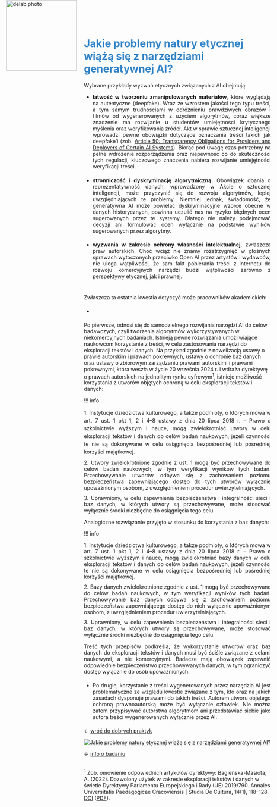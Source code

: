<div style="position: absolute; top: 0; left: 1.3em; width: 190px; height: 190px; overflow: hidden;">
    <img src="/genai_site/assets/logo2.png" alt="delab photo" style="width: 100%; height: 100%; object-fit: contain; display: block;">
</div>

<h1 style="margin-top: 50px; color: #3485C8"> <b> Jakie problemy natury etycznej wiążą się z narzędziami generatywnej AI?</b></h1>


Wybrane przykłady wyzwań etycznych związanych z AI obejmują:

- <div style="text-align: justify; margin-bottom: 20px;"> <b>łatwość w tworzeniu zmanipulowanych materiałów</b>, które wyglądają na autentyczne (deepfake). Wraz ze wzrostem jakości tego typu treści, a tym samym trudnościami w odróżnieniu prawdziwych obrazów i filmów od wygenerowanych z użyciem algorytmów, coraz większe znaczenie ma rozwijanie u studentów umiejętności krytycznego myślenia oraz weryfikowania źródeł. Akt w sprawie sztucznej inteligencji wprowadzi pewne obowiązki dotyczące oznaczania treści takich jak deepfake’i (zob. <a href="https://artificialintelligenceact.eu/article/50/" target="_blank"> Article 50: Transparency Obligations for Providers and Deployers of Certain AI Systems</a>). Biorąc pod uwagę czas potrzebny na pełne wdrożenie rozporządzenia oraz niepewność co do skuteczności tych regulacji, kluczowego znaczenia nabiera rozwijanie umiejętności weryfikacji treści.
</div>

- <div style="text-align: justify; margin-bottom: 20px;"><b>stronniczość i dyskryminację algorytmiczną.</b> Obowiązek dbania o reprezentatywność danych, wprowadzony w Akcie o sztucznej inteligencji, może przyczynić się do rozwoju algorytmów, lepiej uwzględniających te problemy. Niemniej jednak, świadomość, że generatywna AI może powielać dyskryminacyjne wzorce obecne w danych historycznych, powinna uczulić nas na ryzyko błędnych ocen sugerowanych przez te systemy. Dlatego nie należy podejmować decyzji ani formułować ocen wyłącznie na podstawie wyników sugerowanych przez algorytmy.
</div>

- <div style="text-align: justify; margin-bottom: 40px;"><b>wyzwania w zakresie ochrony własności intelektualnej</b>, zwłaszcza praw autorskich. Choć wciąż nie znamy rozstrzygnięć w głośnych sprawach wytoczonych przeciwko Open AI przez artystów i wydawców, nie ulega wątpliwości, że sam fakt pobierania treści z internetu do rozwoju komercyjnych narzędzi budzi wątpliwości zarówno z perspektywy etycznej, jak i prawnej.
</div>

Zwłaszcza ta ostatnia kwestia dotyczyć może pracowników akademickich:

- <div style="text-align: justify; margin-bottom: 20px;">
Po pierwsze, odnosi się do samodzielnego rozwijania narzędzi AI do celów badawczych, czyli tworzenia algorytmów wykorzystywanych w niekomercyjnych badaniach. Istnieją pewne rozwiązania umożliwiające naukowcom korzystanie z treści, w celu zastosowania narzędzi do eksploracji tekstów i danych. Na przykład zgodnie z nowelizacją ustawy o prawie autorskim i prawach pokrewnych, ustawy o ochronie baz danych oraz ustawy o zbiorowym zarządzaniu prawami autorskimi i prawami pokrewnymi, która weszła w życie 20 września 2024 r. i wdraża dyrektywę o prawach autorskich na jednolitym rynku cyfrowym<sup><a href="#przypis1">1</a></sup>, istnieje możliwość korzystania z utworów objętych ochroną w celu eksploracji tekstów i danych:
</div>

!!! info
    <div style="text-align: justify; margin-bottom: 10px; font-size: 14px; line-height: 1.5;">
    1. Instytucje dziedzictwa kulturowego, a także podmioty, o których mowa w art. 7 ust. 1 pkt 1, 2 i 4–8 ustawy z dnia 20 lipca 2018 r. – Prawo o szkolnictwie wyższym i nauce, mogą zwielokrotniać utwory w celu eksploracji tekstów i danych do celów badań naukowych, jeżeli czynności te nie są dokonywane w celu osiągnięcia bezpośredniej lub pośredniej korzyści majątkowej. 
    </div>
    <div style="text-align: justify; margin-bottom: 10px; font-size: 14px;">
    2. Utwory zwielokrotnione zgodnie z ust. 1 mogą być przechowywane do celów badań naukowych, w tym weryfikacji wyników tych badań. Przechowywanie utworów odbywa się z zachowaniem poziomu bezpieczeństwa zapewniającego dostęp do tych utworów wyłącznie upoważnionym osobom, z uwzględnieniem procedur uwierzytelniających. 
    </div>
    <div style="text-align: justify; margin-bottom: 10px; font-size: 14px;">
    3. Uprawniony, w celu zapewnienia bezpieczeństwa i integralności sieci i baz danych, w których utwory są przechowywane, może stosować wyłącznie środki niezbędne do osiągnięcia tego celu.
    </div>

Analogiczne rozwiązanie przyjęto w stosunku do korzystania z baz danych:

!!! info
    <div style="text-align: justify; margin-bottom: 10px; font-size: 14px;">
    1. Instytucje dziedzictwa kulturowego, a także podmioty, o których mowa w art. 7 ust. 1 pkt 1, 2 i 4–8 ustawy z dnia 20 lipca 2018 r. – Prawo o szkolnictwie wyższym i nauce, mogą zwielokrotniać bazy danych w celu eksploracji tekstów i danych do celów badań naukowych, jeżeli czynności te nie są dokonywane w celu osiągnięcia bezpośredniej lub pośredniej korzyści majątkowej.
    </div>
    <div style="text-align: justify; margin-bottom: 10px; font-size: 14px;">
    2. Bazy danych zwielokrotnione zgodnie z ust. 1 mogą być przechowywane do celów badań naukowych, w tym weryfikacji wyników tych badań. Przechowywanie baz danych odbywa się z zachowaniem poziomu bezpieczeństwa zapewniającego dostęp do nich wyłącznie upoważnionym osobom, z uwzględnieniem procedur uwierzytelniających.
    </div>
    <div style="text-align: justify; margin-bottom: 10px; font-size: 14px;">
    3. Uprawniony, w celu zapewnienia bezpieczeństwa i integralności sieci i baz danych, w których utwory są przechowywane, może stosować wyłącznie środki niezbędne do osiągnięcia tego celu.
    </div>

<div style="text-align: justify; margin-bottom: 20px;">
Treść tych przepisów podkreśla, że wykorzystanie utworów oraz baz danych do eksploracji tekstów i danych musi być ściśle związane z celami naukowymi, a nie komercyjnymi. Badacze mają obowiązek zapewnić odpowiednie bezpieczeństwo przechowywanych danych, w tym ograniczyć dostęp wyłącznie do osób upoważnionych.
</div>

- <div style="text-align: justify; margin-bottom: 20px;"> Po drugie, korzystanie z treści wygenerowanych przez narzędzia AI jest problematyczne ze względu kwestie związane z tym, kto oraz na jakich zasadach dysponuje prawami do takich treści. Autorem utworu objętego ochroną prawnoautorską może być wyłącznie człowiek. Nie można zatem przypisywać autorstwa algorytmom ani przedstawiać siebie jako autora treści wygenerowanych wyłącznie przez AI.
</div>

← [wróć do dobrych praktyk](cel.md)

<div class='tableauPlaceholder' id='viz1728394081932' style='position: relative'><noscript><a href='#'><img alt='Jakie problemy natury etycznej wiążą się z narzędziami generatywnej AI? ' src='https:&#47;&#47;public.tableau.com&#47;static&#47;images&#47;Ja&#47;JakieproblemynaturyetycznejwiazasieznarzedziamigeneratywnejAI&#47;JakieproblemynaturyetycznejwisiznarzdziamigeneratywnejAI&#47;1_rss.png' style='border: none' /></a></noscript><object class='tableauViz'  style='display:none;'><param name='host_url' value='https%3A%2F%2Fpublic.tableau.com%2F' /> <param name='embed_code_version' value='3' /> <param name='site_root' value='' /><param name='name' value='JakieproblemynaturyetycznejwiazasieznarzedziamigeneratywnejAI&#47;JakieproblemynaturyetycznejwisiznarzdziamigeneratywnejAI' /><param name='tabs' value='no' /><param name='toolbar' value='yes' /><param name='static_image' value='https:&#47;&#47;public.tableau.com&#47;static&#47;images&#47;Ja&#47;JakieproblemynaturyetycznejwiazasieznarzedziamigeneratywnejAI&#47;JakieproblemynaturyetycznejwisiznarzdziamigeneratywnejAI&#47;1.png' /> <param name='animate_transition' value='yes' /><param name='display_static_image' value='yes' /><param name='display_spinner' value='yes' /><param name='display_overlay' value='yes' /><param name='display_count' value='yes' /><param name='language' value='en-GB' /></object></div>                <script type='text/javascript'>                    var divElement = document.getElementById('viz1728394081932');                    var vizElement = divElement.getElementsByTagName('object')[0];                    if ( divElement.offsetWidth > 800 ) { vizElement.style.width='800px';vizElement.style.height='1227px';} else if ( divElement.offsetWidth > 500 ) { vizElement.style.width='800px';vizElement.style.height='1227px';} else { vizElement.style.width='100%';vizElement.style.height='1427px';}                     var scriptElement = document.createElement('script');                    scriptElement.src = 'https://public.tableau.com/javascripts/api/viz_v1.js';                    vizElement.parentNode.insertBefore(scriptElement, vizElement);                </script>

← [info o badaniu](badanie.md)
<br></br>

<p id="przypis1"><sup>1</sup> Zob. omówienie odpowiednich artykułów dyrektywy: Bagieńska-Masiota, A. (2022). Dozwolony użytek w zakresie eksploracji tekstów i danych w świetle Dyrektywy Parlamentu Europejskiego i Rady (UE) 2019/790. Annales Universitatis Paedagogicae Cracoviensis | Studia De Cultura, 14(1), 118–128. <a href="https://doi.org/10.24917/20837275.14.1.8" target="_blank">DOI</a> (<a href="https://studiadecultura.uken.krakow.pl/article/view/9373/8606" target="_blank">PDF</a>).